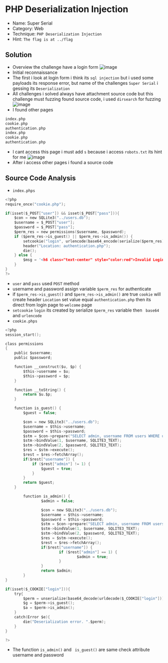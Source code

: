 # PHP Deserialization Injection
* Name: Super Serial
* Category: Web 
* Technique: `PHP Deserialization Injection`
* Hint: `The flag is at ../flag`
## Solution 
* Overview the challenge have a login form 
![image](https://user-images.githubusercontent.com/79050415/152352808-604d5a55-b4bd-453d-bc81-b58ade06ee9d.png)
* Initial reconnaissance
* The first i look at login form i think its `sql injection` but i used some payloads its response error, but name of the challenges `Super Serial` i gessing its `Deserialization`
* All challenges i solved always have attachment source code but this challenge must fuzzing found source code, i used `dirsearch` for fuzzing 
![image](https://user-images.githubusercontent.com/79050415/152356327-9c58ddd6-e844-4864-bf66-68569fd4f974.png)
* I found other pages 
```c
index.php
cookie.php
authentication.php
index.php
cookie.php
authentication.php
```
* I cant access this page i must add `s` because i access `robots.txt` its hint for me
![image](https://user-images.githubusercontent.com/79050415/152357593-2e3414d5-bff9-47a7-847a-8728722ee51e.png)
* After i access other pages i found a source code 
## Source Code Analysis
* `index.phps`
```c
<?php
require_once("cookie.php");

if(isset($_POST["user"]) && isset($_POST["pass"])){
	$con = new SQLite3("../users.db");
	$username = $_POST["user"];
	$password = $_POST["pass"];
	$perm_res = new permissions($username, $password);
	if ($perm_res->is_guest() || $perm_res->is_admin()) {
		setcookie("login", urlencode(base64_encode(serialize($perm_res))), time() + (86400 * 30), "/");
		header("Location: authentication.php");
		die();
	} else {
		$msg = '<h6 class="text-center" style="color:red">Invalid Login.</h6>';
	}
}
?>
```
* `user` and `pass` used `POST` method 
* username and password assign variable `$perm_res` for authenticate
* if `$perm_res->is_guest()` and `$perm_res->is_admin()` are true `cookie` will create header `Location` set value equal `authentication.php` then its direct from login page to `welcome` page 
* `setcookie` `login` its created by serialize `$perm_res` variable then ` base64` and `urlencode` 
* `cookie.phps`
```c
<?php
session_start();

class permissions
{
	public $username;
	public $password;

	function __construct($u, $p) {
		$this->username = $u;
		$this->password = $p;
	}

	function __toString() {
		return $u.$p;
	}

	function is_guest() {
		$guest = false;

		$con = new SQLite3("../users.db");
		$username = $this->username;
		$password = $this->password;
		$stm = $con->prepare("SELECT admin, username FROM users WHERE username=? AND password=?");
		$stm->bindValue(1, $username, SQLITE3_TEXT);
		$stm->bindValue(2, $password, SQLITE3_TEXT);
		$res = $stm->execute();
		$rest = $res->fetchArray();
		if($rest["username"]) {
			if ($rest["admin"] != 1) {
				$guest = true;
			}
		}
		return $guest;
	}

        function is_admin() {
                $admin = false;

                $con = new SQLite3("../users.db");
                $username = $this->username;
                $password = $this->password;
                $stm = $con->prepare("SELECT admin, username FROM users WHERE username=? AND password=?");
                $stm->bindValue(1, $username, SQLITE3_TEXT);
                $stm->bindValue(2, $password, SQLITE3_TEXT);
                $res = $stm->execute();
                $rest = $res->fetchArray();
                if($rest["username"]) {
                        if ($rest["admin"] == 1) {
                                $admin = true;
                        }
                }
                return $admin;
        }
}

if(isset($_COOKIE["login"])){
	try{
		$perm = unserialize(base64_decode(urldecode($_COOKIE["login"])));
		$g = $perm->is_guest();
		$a = $perm->is_admin();
	}
	catch(Error $e){
		die("Deserialization error. ".$perm);
	}
}

?>
 ```
 * The function `is_admin()` and ` is_guest()` are same check attribute username and password 

